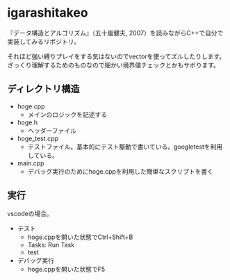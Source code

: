 # igarashitakeo

『データ構造とアルゴリズム』（五十嵐健夫, 2007）を読みながらC++で自分で実装してみるリポジトリ。

それほど強い縛りプレイをする気はないのでvectorを使ってズルしたりします。ざっくり理解するためのものなので細かい境界値チェックとかもサボります。

## ディレクトリ構造

- hoge.cpp
  - メインのロジックを記述する
- hoge.h
  - ヘッダーファイル
- hoge_test.cpp
  - テストファイル。基本的にテスト駆動で書いている。googletestを利用している。
- main.cpp
  - デバッグ実行のためにhoge.cppを利用した簡単なスクリプトを書く

## 実行

vscodeの場合。

- テスト
  - hoge.cppを開いた状態でCtrl+Shift+B
  - Tasks: Run Task
  - test
- デバッグ実行
  - hoge.cppを開いた状態でF5
